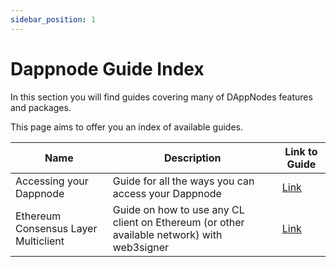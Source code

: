 ```yaml
---
sidebar_position: 1
---
```


# Dappnode Guide Index

In this section you will find guides covering many of DAppNodes features and packages.  

This page aims to offer you an index of available guides.

| Name      | Description | Link to Guide|
| --------- | ----------- | ------------ |
| Accessing your Dappnode | Guide for all the ways you can access your Dappnode | [Link](access) |
| Ethereum Consensus Layer Multiclient | Guide on how to use any CL client on Ethereum (or other available network) with web3signer | [Link](validation-muticlient) |
